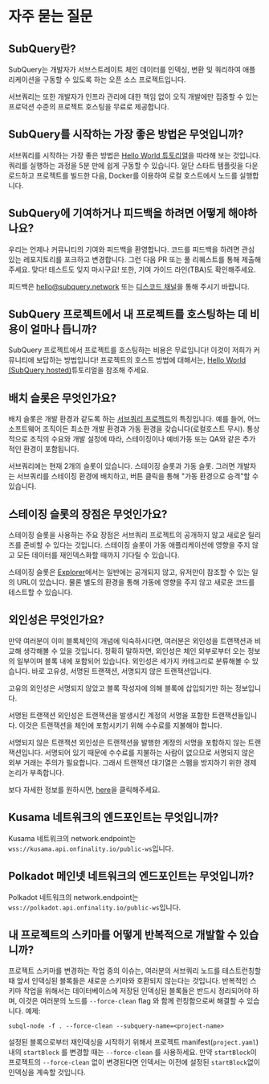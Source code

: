 # 자주 묻는 질문

## SubQuery란?

SubQuery는 개발자가 서브스트레이트 체인 데이터를 인덱싱, 변환 및 쿼리하여 애플리케이션을 구동할 수 있도록 하는 오픈 소스 프로젝트입니다.

서브쿼리는 또한 개발자가 인프라 관리에 대한 책임 없이 오직 개발에만 집중할 수 있는 프로덕션 수준의 프로젝트 호스팅을 무료로 제공합니다.

## SubQuery를 시작하는 가장 좋은 방법은 무엇입니까?

서브쿼리를 시작하는 가장 좋은 방법은 [Hello World 튜토리얼](../quickstart/helloworld-localhost.md)을 따라해 보는 것입니다. 쿼리를 실행하는 과정을 5분 만에 쉽게 구동할 수 있습니다. 일단 스타트 템플릿을 다운로드하고 프로젝트를 빌드한 다음, Docker를 이용하여 로컬 호스트에서 노드를 실행합니다.

## SubQuery에 기여하거나 피드백을 하려면 어떻게 해야하나요?

우리는 언제나 커뮤니티의 기여와 피드백을 환영합니다. 코드를 피드백을 하려면 관심 있는 레포지토리를 포크하고 변경합니다. 그런 다음 PR 또는 풀 리퀘스트를 통해 제출해주세요. 맞다! 테스트도 잊지 마시구요! 또한, 기여 가이드 라인(TBA)도 확인해주세요.

피드백은 hello@subquery.network 또는 [디스코드 채널](https://discord.com/invite/78zg8aBSMG)을 통해 주시기 바랍니다.

## SubQuery 프로젝트에서 내 프로젝트를 호스팅하는 데 비용이 얼마나 듭니까?

SubQuery 프로젝트에서 프로젝트를 호스팅하는 비용은 무료입니다! 이것이 저희가 커뮤니티에 보답하는 방법입니다! 프로젝트의 호스트 방법에 대해서는, [Hello World (SubQuery hosted)](../quickstart/helloworld-hosted.md)튜토리얼을 참조해 주세요.

## 배치 슬롯은 무엇인가요?

배치 슬롯은 개발 환경과 같도록 하는 [서브쿼리 프로젝트](https://project.subquery.network)의 특징입니다. 예를 들어, 어느 소프트웨어 조직이든 최소한 개발 환경과 가동 환경을 갖습니다(로컬호스트 무시). 통상적으로 조직의 수요와 개발 설정에 따라, 스테이징이나 예비가동 또는 QA와 같은 추가적인 환경이 포함됩니다.

서브쿼리에는 현재 2개의 슬롯이 있습니다. 스테이징 슬롯과 가동 슬롯. 그러면 개발자는 서브쿼리를 스테이징 환경에 배치하고, 버튼 클릭을 통해 "가동 환경으로 승격"할 수 있습니다.

## 스테이징 슬롯의 장점은 무엇인가요?

스테이징 슬롯을 사용하는 주요 장점은 서브쿼리 프로젝트의 공개하지 않고 새로운 릴리즈를 준비할 수 있다는 것입니다. 스테이징 슬롯이 가동 애플리케이션에 영향을 주지 않고 모든 데이터를 재인덱스화할 때까지 기다릴 수 있습니다.

스테이징 슬롯은 [Explorer](https://explorer.subquery.network/)에서는 일반에는 공개되지 않고, 유저만이 참조할 수 있는 일의 URL이 있습니다. 물론 별도의 환경을 통해 가동에 영향을 주지 않고 새로운 코드를 테스트할 수 있습니다.

## 외인성은 무엇인가요?

만약 여러분이 이미 블록체인의 개념에 익숙하시다면, 여러분은 외인성을 트랜잭션과 비교해 생각해볼 수 있을 것입니다. 정확히 말하자면, 외인성은 체인 외부로부터 오는 정보의 일부이며 블록 내에 포함되어 있습니다. 외인성은 세가지 카테고리로 분류해볼 수 있습니다. 바로 고유성, 서명된 트랜잭션, 서명되지 않은 트랜잭션입니다.

고유의 외인성은 서명되지 않았고 블록 작성자에 의해 블록에 삽입되기만 하는 정보입니다.

서명된 트랜잭션 외인성은 트랜잭션을 발생시킨 계정의 서명을 포함한 트랜잭션들입니다. 이것은 트랜잭션을 체인에 포함시키기 위해 수수료를 지불해야 합니다.

서명되지 않은 트랜잭션 외인성은 트랜잭션을 발행한 계정의 서명을 포함하지 않는 트랜잭션입니다. 서명되어 있기 때문에 수수료를 지불하는 사람이 없으므로 서명되지 않은 외부 거래는 주의가 필요합니다. 그래서 트랜잭션 대기열은 스팸을 방지하기 위한 경제 논리가 부족합니다.

보다 자세한 정보를 원하시면, [here](https://substrate.dev/docs/en/knowledgebase/learn-substrate/extrinsics)을 클릭해주세요.

## Kusama 네트워크의 엔드포인트는 무엇입니까?

Kusama 네트워크의 network.endpoint는 `wss://kusama.api.onfinality.io/public-ws`입니다.

## Polkadot 메인넷 네트워크의 엔드포인트는 무엇입니까?

Polkadot 네트워크의 network.endpoint는 `wss://polkadot.api.onfinality.io/public-ws`입니다.

## 내 프로젝트의 스키마를 어떻게 반복적으로 개발할 수 있습니까?

프로젝트 스키마를 변경하는 작업 중의 이슈는, 여러분의 서브쿼리 노드를 테스트런칭할 때 앞서 인덱싱된 블록들은 새로운 스키마와 호환되지 않는다는 것입니다. 반복적인 스키마 작업을 위해서는 데이터베이스에 저장된 인덱싱된 블록들은 반드시 정리되어야 하며, 이것은 여러분의 노드를 `--force-clean` flag 와 함께 런칭함으로써 해결할 수 있습니다. 예제:

```shell
subql-node -f . --force-clean --subquery-name=<project-name>
```

설정된 블록으로부터 재인덱싱을 시작하기 위해서 프로젝트 manifest(`project.yaml`) 내의 `startBlock` 를 변경할 때는 `--force-clean` 를 사용하세요. 만약 `startBlock`이 프로젝트의 `--force-clean` 없이 변경된다면 인덱서는 이전에 설정된 `startBlock`없이 인덱싱을 계속할 것입니다.